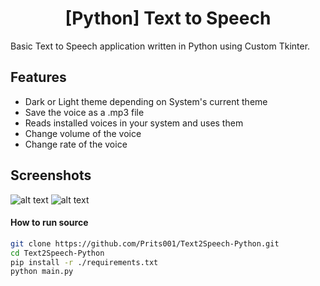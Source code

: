 <h1 align="center">[Python] Text to Speech</h1>
Basic Text to Speech application written in Python using Custom Tkinter.

## Features
- Dark or Light theme depending on System's current theme
- Save the voice as a .mp3 file
- Reads installed voices in your system and uses them
- Change volume of the voice
- Change rate of the voice

## Screenshots
![alt text](https://user-images.githubusercontent.com/36541603/224133138-6fde5fb3-90de-4951-951d-e7c795131f58.png)
![alt text](https://user-images.githubusercontent.com/36541603/224134979-2c8532d6-4d66-409a-8a85-d686215f909f.png)

#### How to run source
```bash
git clone https://github.com/Prits001/Text2Speech-Python.git
cd Text2Speech-Python
pip install -r ./requirements.txt
python main.py
```
